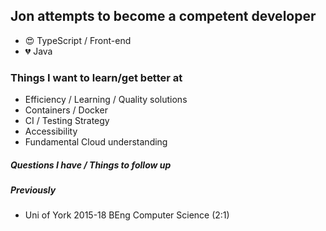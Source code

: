 ## Jon attempts to become a competent developer
- 😍 TypeScript / Front-end 
- 💔 Java

### Things I want to learn/get better at
- Efficiency / Learning / Quality solutions
- Containers / Docker 
- CI / Testing Strategy
- Accessibility
- Fundamental Cloud understanding


##### Questions I have / Things to follow up 


##### Previously

- Uni of York 2015-18 BEng Computer Science (2:1)




<!---
jonderrick/jonderrick is a ✨ special ✨ repository because its `README.md` (this file) appears on your GitHub profile.
You can click the Preview link to take a look at your changes.
--->

